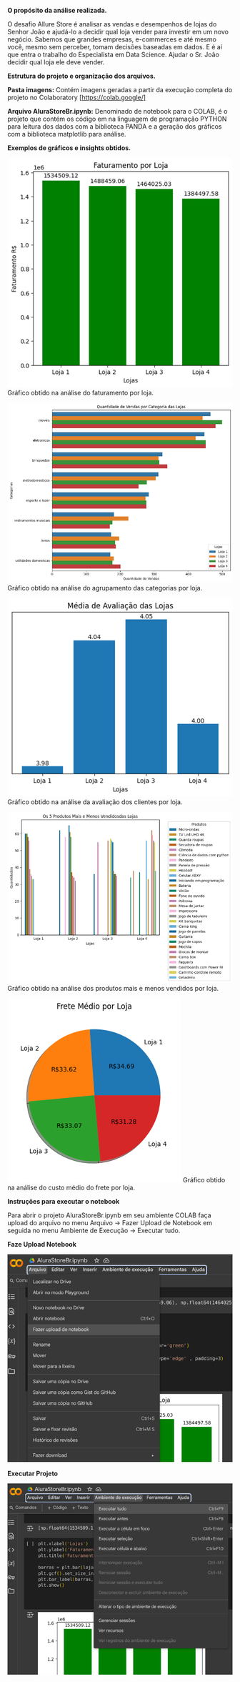 **O propósito da análise realizada.**

O desafio Allure Store é analisar as vendas e desempenhos de lojas do Senhor João e ajudá-lo a decidir qual loja vender para investir em um novo negócio. Sabemos que grandes empresas, e-commerces e até mesmo você, mesmo sem perceber, tomam decisões baseadas em dados. E é aí que entra o trabalho do Especialista em Data Science. Ajudar o Sr. João decidir qual loja ele deve vender.


**Estrutura do projeto e organização dos arquivos.**

**Pasta imagens:** Contém imagens geradas a partir da execução completa do projeto no Colaboratory [https://colab.google/]

**Arquivo AluraStoreBr.ipynb:** Denominado de notebook para o COLAB, é o projeto que contém os código em na linguagem de programação PYTHON para leitura dos dados com a biblioteca PANDA e a geração dos gráficos com a biblioteca matplotlib para análise.


**Exemplos de gráficos e insights obtidos.**

![Imagem: Faturamento Total](https://github.com/lfa-systems/Alura_Store_BR/blob/main/imagens/faturamento.png "Faturamento Total")
Gráfico obtido na análise do faturamento por loja.



![Imagem: Categorias de Produtos](https://github.com/lfa-systems/Alura_Store_BR/blob/main/imagens/vendas_categorias.png "Categorias de Produtos")
Gráfico obtido na análise do agrupamento das categorias por loja.


![Imagem: Avaliação dos Clientes](https://github.com/lfa-systems/Alura_Store_BR/blob/main/imagens/avaliacao.png "Avaliação dos Clientes")
Gráfico obtido na análise da avaliação dos clientes por loja.


![Imagem: Produtos Mais e Menos Vendidos](https://github.com/lfa-systems/Alura_Store_BR/blob/main/imagens/produtos_mais_menos_vendidos.png "Produtos Mais e Menos Vendidos")
Gráfico obtido na análise dos produtos mais e menos vendidos por loja.


![Imagem: Custos de Frete](https://github.com/lfa-systems/Alura_Store_BR/blob/main/imagens/frete_medio.png "Custos de Frete")
Gráfico obtido na análise do custo médio do frete por loja.


**Instruções para executar o notebook**

Para abrir o projeto AluraStoreBr.ipynb em seu ambiente COLAB faça upload do arquivo no menu Arquivo → Fazer Upload de Notebook em seguida  no menu Ambiente de Execução → Executar tudo.


**Faze Upload Notebook**

![Imagem: Upload do Notebook](https://github.com/lfa-systems/Alura_Store_BR/blob/main/imagens/Upload_arquivo_colab.png "Fazer Upload do Notebook")


**Executar Projeto**

![Imagem: Executar Projeto](https://github.com/lfa-systems/Alura_Store_BR/blob/main/imagens/executar_projeto_colab.png "Executar Projeto")